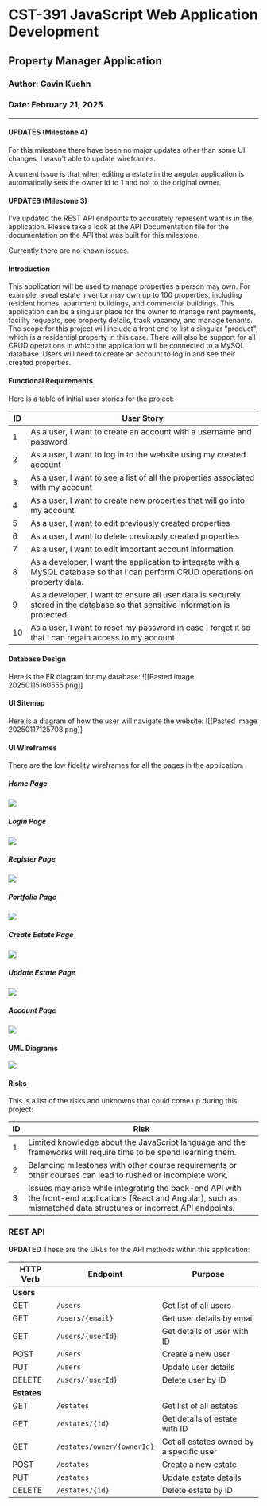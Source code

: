 
# CST-391 JavaScript Web Application Development

## Property Manager Application
### Author: Gavin Kuehn
### Date: February 21, 2025
---

#### UPDATES (Milestone 4)
For this milestone there have been no major updates other than some UI changes, I wasn't able to update wireframes.  

A current issue is that when editing a estate in the angular application is automatically sets the owner id to 1 and not to the original owner.

#### UPDATES (Milestone 3)

I've updated the REST API endpoints to accurately represent want is in the application. Please take a look at the API Documentation file for the documentation on the API that was built for this milestone.

Currently there are no known issues. 
#### Introduction
This application will be used to manage properties a person may own. For example, a real estate inventor may own up to 100 properties, including resident homes, apartment buildings, and commercial buildings. This application can be a singular place for the owner to manage rent payments, facility requests, see property details, track vacancy, and manage tenants. The scope for this project will include a front end to list a singular "product", which is a residential property in this case. There will also be support for all CRUD operations in which the application will be connected to a MySQL database. Users will need to create an account to log in and see their created properties.
#### Functional Requirements
Here is a table of initial user stories for the project:

| **ID** | **User Story**                                                                                                                    |
| ------ | --------------------------------------------------------------------------------------------------------------------------------- |
| 1      | As a user, I want to create an account with a username and password                                                               |
| 2      | As a user, I want to log in to the website using my created account                                                               |
| 3      | As a user, I want to see a list of all the properties associated with my account                                                  |
| 4      | As a user, I want to create new properties that will go into my account                                                           |
| 5      | As a user, I want to edit previously created properties                                                                           |
| 6      | As a user, I want to delete previously created properties                                                                         |
| 7      | As a user, I want to edit important account information                                                                           |
| 8      | As a developer, I want the application to integrate with a MySQL database so that I can perform CRUD operations on property data. |
| 9      | As a developer, I want to ensure all user data is securely stored in the database so that sensitive information is protected.     |
| 10     | As a user, I want to reset my password in case I forget it so that I can regain access to my account.                             |

#### Database Design
Here is the ER diagram for my database:
![[Pasted image 20250115160555.png]]

#### UI Sitemap
Here is a diagram of how the user will navigate the website:
![[Pasted image 20250117125708.png]]

#### UI Wireframes
There are the low fidelity wireframes for all the pages in the application.

##### Home Page
![](../../screenshots/Pasted%20image%2020250117114409.png)
##### Login Page
![](../../screenshots/Pasted%20image%2020250117114643.png)
##### Register Page
![](../../screenshots/Pasted%20image%2020250117114733.png)
##### Portfolio Page
![](../../screenshots/Pasted%20image%2020250117114746.png)
##### Create Estate Page
![](../../screenshots/Pasted%20image%2020250117114817.png)
##### Update Estate Page
![](../../screenshots/Pasted%20image%2020250117114843.png)
##### Account Page
![](../../screenshots/Pasted%20image%2020250117114858.png)
#### UML Diagrams
![](../../screenshots/Pasted%20image%2020250117113958.png)


#### Risks
This is a list of the risks and unknowns that could come up during this project:

| ID  | Risk                                                                                                                                                                    |
| --- | ----------------------------------------------------------------------------------------------------------------------------------------------------------------------- |
| 1   | Limited knowledge about the JavaScript language and the frameworks will require time to be spend learning them.                                                         |
| 2   | Balancing milestones with other course requirements or other courses can lead to rushed or incomplete work.                                                             |
| 3   | Issues may arise while integrating the back-end API with the front-end applications (React and Angular), such as mismatched data structures or incorrect API endpoints. |

### REST API
**UPDATED**
These are the URLs for the API methods within this application:

| HTTP Verb   | Endpoint                   | Purpose                                  |
| ----------- | -------------------------- | ---------------------------------------- |
| **Users**   |                            |                                          |
| GET         | `/users`                   | Get list of all users                    |
| GET         | `/users/{email}`           | Get user details by email                |
| GET         | `/users/{userId}`          | Get details of user with ID              |
| POST        | `/users`                   | Create a new user                        |
| PUT         | `/users`                   | Update user details                      |
| DELETE      | `/users/{userId}`          | Delete user by ID                        |
| **Estates** |                            |                                          |
| GET         | `/estates`                 | Get list of all estates                  |
| GET         | `/estates/{id}`            | Get details of estate with ID            |
| GET         | `/estates/owner/{ownerId}` | Get all estates owned by a specific user |
| POST        | `/estates`                 | Create a new estate                      |
| PUT         | `/estates`                 | Update estate details                    |
| DELETE      | `/estates/{id}`            | Delete estate by ID                      |
